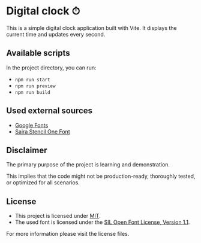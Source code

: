 # Digital clock ⏱

This is a simple digital clock application built with Vite. It displays the current time and updates every second.

## Available scripts

In the project directory, you can run:

- `npm run start`
- `npm run preview`
- `npm run build`

## Used external sources

- [Google Fonts](https://fonts.google.com/)
- [Saira Stencil One Font](https://fonts.google.com/share?selection.family=Saira+Stencil+One)

## Disclaimer

The primary purpose of the project is learning and demonstration.

This implies that the code might not be production-ready, thoroughly tested, or optimized for all scenarios.

## License

- This project is licensed under [MIT](https://github.com/tothlevente/digital-clock/blob/main/LICENSE).
- The used font is licensed under the [SIL Open Font License, Version 1.1](https://fonts.google.com/specimen/Saira+Stencil+One/license?selection.family=Saira+Stencil+One).

For more information please visit the license files.
